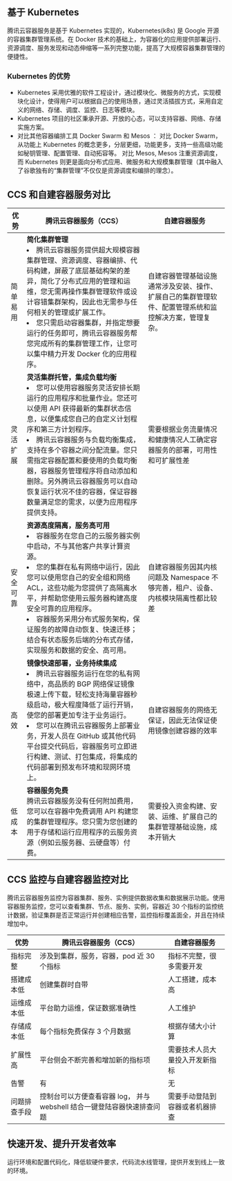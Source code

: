 ## 基于 Kubernetes
腾讯云容器服务是基于 Kubernetes 实现的，Kubernetes(k8s) 是 Google 开源的容器集群管理系统。在 Docker 技术的基础上，为容器化的应用提供部署运行、资源调度、服务发现和动态伸缩等一系列完整功能，提高了大规模容器集群管理的便捷性。

### Kubernetes 的优势
- Kubernetes 采用优雅的软件工程设计，通过模块化、微服务的方式，实现模块化设计，使得用户可以根据自己的使用场景，通过灵活插拔方式，采用自定义的网络、存储、调度、监控、日志等模块。
- Kubernetes 项目的社区秉承开源、开放的心态，可以支持容器、网络、存储实施方案。
- 对比其他容器编排工具 Docker Swarm 和 Mesos ：
  对比 Docker Swarm，从功能上 Kubernetes 的概念更多，分层更细，功能更多，支持一些高级功能如秘钥管理、配置管理、自动拓容等。
	对比 Mesos, Mesos 注重资源调度，而 Kubernetes 则更是面向分布式应用、微服务和大规模集群管理（其中融入了谷歌独有的“集群管理”不仅仅是资源调度和编排的理念）。

## CCS 和自建容器服务对比

| 优势 | 腾讯云容器服务（CCS）|自建容器服务 |
|---------|---------|---------|
|简单易用 |<b>简化集群管理</b><br> <li> 腾讯云容器服务提供超大规模容器集群管理、资源调度、容器编排、代码构建，屏蔽了底层基础构架的差异，简化了分布式应用的管理和运维，您无需再操作集群管理软件或设计容错集群架构，因此也无需参与任何相关的管理或扩展工作。<li>  您只需启动容器集群，并指定想要运行的任务即可，腾讯云容器服务帮您完成所有的集群管理工作，让您可以集中精力开发 Docker 化的应用程序。| 自建容器管理基础设施通常涉及安装、操作、扩展自己的集群管理软件、配置管理系统和监控解决方案，管理复杂。|
|灵活扩展 |<b>灵活集群托管，集成负载均衡</b><br> <li> 您可以使用容器服务灵活安排长期运行的应用程序和批量作业。您还可以使用 API 获得最新的集群状态信息，以便集成您自己的自定义计划程序和第三方计划程序。<li>腾讯云容器服务与负载均衡集成，支持在多个容器之间分配流量。您只需指定容器配置和要使用的负载均衡器，容器服务管理程序将自动添加和删除。另外腾讯云容器服务可以自动恢复运行状况不佳的容器，保证容器数量满足您的需求，以便为应用程序提供支持。| 需要根据业务流量情况和健康情况人工确定容器服务的部署，可用性和可扩展性差|
|安全可靠 |<b>资源高度隔离，服务高可用</b><br><li>容器服务在您自己的云服务器实例中启动，不与其他客户共享计算资源。<li>您的集群在私有网络中运行，因此您可以使用您自己的安全组和网络 ACL，这些功能为您提供了高隔离水平，并帮助您使用云服务器构建高度安全可靠的应用程序。<li>容器服务采用分布式服务架构，保证服务的故障自动恢复、快速迁移；结合有状态服务后端的分布式存储，实现服务和数据的安全、高可用。| 自建容器服务因其内核问题及 Namespace 不够完善，租户、设备、内核模块隔离性都比较差|
|高效 |<b>镜像快速部署，业务持续集成</b><br><li>腾讯云容器服务运行在您的私有网络中，高品质的 BGP 网络保证镜像极速上传下载，轻松支持海量容器秒级启动，极大程度降低了运行开销，使您的部署更加专注于业务运行。<li>您可以在腾讯云容器服务上部署业务，开发人员在 GitHub 或其他代码平台提交代码后，容器服务可立即进行构建、测试、打包集成，将集成的代码部署到预发布环境和现网环境上。| 自建容器服务的网络无保证，因此无法保证使用镜像创建容器的效率 |
|低成本 |<b>容器服务免费</b><br>腾讯云容器服务没有任何附加费用，您可以在容器中免费调用 API 构建您的集群管理程序。您只需为您创建的用于存储和运行应用程序的云服务资源（例如云服务器、云硬盘等）付费。|需要投入资金构建、安装、运维、扩展自己的集群管理基础设施，成本开销大|

## CCS 监控与自建容器监控对比
腾讯云容器服务监控为容器集群、服务、实例提供数据收集和数据展示功能。使用容器服务监控，您可以查看集群、节点、服务、实例，容器近 30 个指标的监控统计数据，验证集群是否正常运行并创建相应告警，监控指标覆盖面全，并且在持续增加中。

|优势 | 腾讯云容器服务（CCS）|自建容器服务 |
|---------|---------|---------|
|指标完整|涉及到集群，服务，容器，pod 近 30 个指标|指标不完整，很多需要开发|
|搭建成本低|创建集群时自带|人工搭建，成本高|
|运维成本低|平台助力运维，保证数据准确性|人工维护|
|存储成本低|每个指标免费保存 3 个月数据|根据存储大小计算|
|扩展性高|平台侧会不断完善和增加新的指标项|需要技术人员大量投入开发新指标|
|告警|有|无|
|问题排查手段|控制台可以方便查看容器 log， 并与 webshell 结合一键登陆容器快速排查问题|需要手动登陆到容器或者机器排查|

## 快速开发、提升开发者效率
运行环境和配置代码化，降低软硬件要求，代码流水线管理，提供开发到线上一致的环境。
